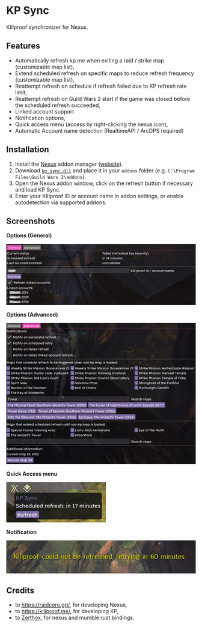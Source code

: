 # KP Sync
Killproof synchronizer for Nexus.

## Features
- Automatically refresh kp.me when exiting a raid / strike map (customizable map list),
- Extend scheduled refresh on specific maps to reduce refresh frequency (customizable map list),
- Reattempt refresh on schedule if refresh failed due to KP refresh rate limit,
- Reattempt refresh on Guild Wars 2 start if the game was closed before the scheduled refresh succeeded,
- Linked account support
- Notification options,
- Quick access menu (access by right-clicking the nexus icon),
- Automatic Account name detection (RealtimeAPI / ArcDPS required)

## Installation
1. Install the [Nexus](https://github.com/RaidcoreGG/Nexus) addon manager ([website](https://raidcore.gg/Nexus)).
2. Download [`kp_sync.dll`](../../releases/latest) and place it in your `addons` folder (e.g. `C:\Program Files\Guild Wars 2\addons`).
3. Open the Nexus addon window, click on the refresh button if necessary and load KP Sync.
4. Enter your Killproof ID or account name in addon settings, or enable autodetection via supported addons.

## Screenshots
**Options (General)**

![Options (General)](images/options_general.png)

**Options (Advanced)**

![Options (Advanced)](images/options_advanced.png)

**Quick Access menu**

![Quick access menu](images/quick_access_menu.png)

**Notification**

![Notification](images/notification.png)

## Credits
- to https://raidcore.gg/, for developing Nexus,
- to https://killproof.me/, for developing KP,
- to [Zerthox](https://github.com/zerthox), for nexus and mumble rust bindings.